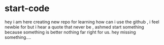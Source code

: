 # start-code
hey i am here creating new repo for learning how can i use the github , i feel newbie for but i hear a quote that never be , ashmed start something because something is better nothing far right for us.
hey missing something....
